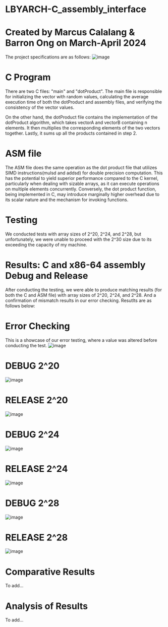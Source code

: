 # LBYARCH-C_assembly_interface

# Created by Marcus Calalang & Barron Ong on March-April 2024
The project specifications are as follows:
![image](https://github.com/Marcusgb21/LBYARCH-C_assembly_interface/assets/64012244/0035496c-1fa0-4eb1-8d1e-c01e95748a3e)

# C Program
There are two C files: "main" and "dotProduct". The main file is responsible for initializing the vector with random values, calculating the average execution time of both the dotProduct and assembly files, and verifying the consistency of the vector values.

On the other hand, the dotProduct file contains the implementation of the dotProduct algorithm, which takes vectorA and vectorB containing n elements. It then multiplies the corresponding elements of the two vectors together. Lastly, it sums up all the products contained in step 2. 

# ASM file
The ASM file does the same operation as the dot product file that utilizes SIMD instructions(mulsd and addsd) for double precision computation. This has the potential to yield superior performance compared to the C kernel, particularly when dealing with sizable arrays, as it can execute operations on multiple elements concurrently. Conversely, the dot product function, being implemented in C, may introduce marginally higher overhead due to its scalar nature and the mechanism for invoking functions.

# Testing
We conducted tests with array sizes of 2^20, 2^24, and 2^28, but unfortunately, we were unable to proceed with the 2^30 size due to its exceeding the capacity of my machine.

# Results: C and x86-64 assembly Debug and Release 
After conducting the testing, we were able to produce matching results (for both the C and ASM file) with array sizes of 2^20, 2^24, and 2^28. And a confirmation of mismatch results in our error checking. Resutlts are as follows below:

# Error Checking
This is a showcase of our error testing, where a value was altered before conducting the test.
![image](https://github.com/Marcusgb21/LBYARCH-x86-to-C-interface/assets/64012244/5cdac315-f5e6-4742-b08e-f2647817babc)

# DEBUG 2^20
![image](https://github.com/Marcusgb21/LBYARCH-x86-to-C-interface/assets/64012244/9b5796e0-f437-4fdd-9d5f-0a192d7bbbb5)


# RELEASE 2^20
![image](https://github.com/Marcusgb21/LBYARCH-x86-to-C-interface/assets/64012244/20048e17-556e-4828-a99c-67035081afcf)


# DEBUG 2^24
![image](https://github.com/Marcusgb21/LBYARCH-x86-to-C-interface/assets/64012244/8af07655-5f4b-41ad-a1c7-812a791df15d)


# RELEASE 2^24
![image](https://github.com/Marcusgb21/LBYARCH-x86-to-C-interface/assets/64012244/8dbe9dfe-48bc-4c3b-aa2a-f8f128a4c1b6)


# DEBUG 2^28
![image](https://github.com/Marcusgb21/LBYARCH-x86-to-C-interface/assets/64012244/ba6af02b-79af-4ffe-b5da-f5e4ebaf84a7)


# RELEASE 2^28
![image](https://github.com/Marcusgb21/LBYARCH-x86-to-C-interface/assets/64012244/a3019521-c54e-4bad-b8de-6d7578c89bc7)

# Comparative Results
To add...

# Analysis of Results
To add...








